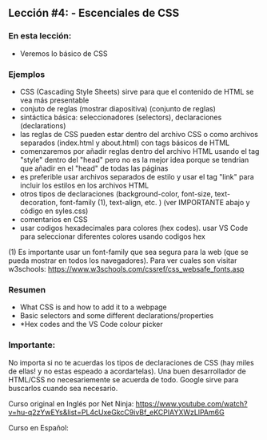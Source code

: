## Lección #4: - Escenciales de CSS

### En esta lección:

* Veremos lo básico de CSS

### Ejemplos
* CSS (Cascading Style Sheets) sirve para que el contenido de HTML se vea más presentable
* conjuto de reglas (mostrar diapositiva) (conjunto de reglas)
* sintáctica básica:  seleccionadores (selectors), declaraciones (declarations)
* las reglas de CSS pueden estar dentro del archivo CSS o como archivos separados (index.html y about.html) con tags básicos de HTML
* comenzaremos por añadir reglas dentro del archivo HTML usando el tag "style" dentro del "head" pero no es la mejor idea porque se tendrian que añadir en el "head" de todas las páginas 
* es preferible usar archivos separados de estilo y usar el tag "link" para incluir los estilos en los archivos HTML
* otros tipos de declaraciones (background-color, font-size, text-decoration, font-family (1), text-align, etc. )  (ver IMPORTANTE abajo y código en syles.css)
* comentarios en CSS
* usar codigos hexadecimales para colores (hex codes).  usar VS Code para seleccionar diferentes colores usando codigos hex


(1) Es importante usar un font-family que sea segura para la web (que se pueda mostrar en todos los navegadores).   Para ver cuales son visitar w3schools: https://www.w3schools.com/cssref/css_websafe_fonts.asp

### Resumen
* What CSS is and how to add it to a webpage
* Basic selectors and some different declarations/properties
* *Hex codes and the VS Code colour picker


### Importante:
No importa si no te acuerdas los tipos de declaraciones de CSS (hay miles de ellas! y no estas espeado a acordartelas).  Una buen desarrollador de HTML/CSS no necesariemente se acuerda de todo.  Google sirve para buscarlos cuando sea necesario.

Curso original en Inglés por Net Ninja:  https://www.youtube.com/watch?v=hu-q2zYwEYs&list=PL4cUxeGkcC9ivBf_eKCPIAYXWzLlPAm6G

Curso en Español: 
